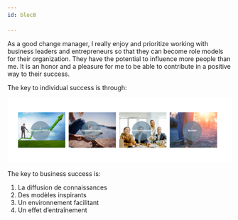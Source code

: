 ```yaml
---
id: bloc8

---
```

As a good change manager, I really enjoy and prioritize working with business leaders and entrepreneurs so that they can become role models for their organization. They have the potential to influence more people than me. It is an honor and a pleasure for me to be able to contribute in a positive way to their success. 

The key to individual success is through:

![](/uploads/success-individu.png)

The key to business success is: 

1. La diffusion de connaissances
2. Des modèles inspirants
3. Un environnement facilitant
4. Un effet d’entraînement